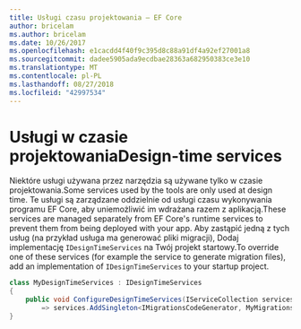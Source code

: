```yaml
---
title: Usługi czasu projektowania — EF Core
author: bricelam
ms.author: bricelam
ms.date: 10/26/2017
ms.openlocfilehash: e1cacdd4f40f9c395d8c88a91df4a92ef27001a8
ms.sourcegitcommit: dadee5905ada9ecdbae28363a682950383ce3e10
ms.translationtype: MT
ms.contentlocale: pl-PL
ms.lasthandoff: 08/27/2018
ms.locfileid: "42997534"
---
```

<a name="design-time-services"></a><span data-ttu-id="c171c-102">Usługi w czasie projektowania</span><span class="sxs-lookup"><span data-stu-id="c171c-102">Design-time services</span></span>
====================
<span data-ttu-id="c171c-103">Niektóre usługi używana przez narzędzia są używane tylko w czasie projektowania.</span><span class="sxs-lookup"><span data-stu-id="c171c-103">Some services used by the tools are only used at design time.</span></span> <span data-ttu-id="c171c-104">Te usługi są zarządzane oddzielnie od usługi czasu wykonywania programu EF Core, aby uniemożliwić im wdrażana razem z aplikacją.</span><span class="sxs-lookup"><span data-stu-id="c171c-104">These services are managed separately from EF Core's runtime services to prevent them from being deployed with your app.</span></span> <span data-ttu-id="c171c-105">Aby zastąpić jedną z tych usług (na przykład usługa ma generować pliki migracji), Dodaj implementację `IDesignTimeServices` na Twój projekt startowy.</span><span class="sxs-lookup"><span data-stu-id="c171c-105">To override one of these services (for example the service to generate migration files), add an implementation of `IDesignTimeServices` to your startup project.</span></span>

``` csharp
class MyDesignTimeServices : IDesignTimeServices
{
    public void ConfigureDesignTimeServices(IServiceCollection services)
        => services.AddSingleton<IMigrationsCodeGenerator, MyMigrationsCodeGenerator>()
}
```
